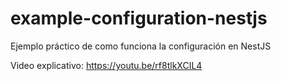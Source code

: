 # example-configuration-nestjs
Ejemplo práctico de como funciona la configuración en NestJS

Video explicativo: https://youtu.be/rf8tlkXCIL4